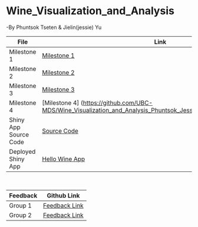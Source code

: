 # Wine_Visualization_and_Analysis
-By Phuntsok Tseten & Jielin(jessie) Yu

| File | Link |
|---|---|
| Milestone 1 | [Milestone 1](https://github.com/UBC-MDS/Wine_Visualization_and_Analysis_Phuntsok_Jessie/blob/master/doc/Proposal.md) |
| Milestone 2 | [Milestone 2](https://github.com/UBC-MDS/Wine_Visualization_and_Analysis_Phuntsok_Jessie/blob/master/doc/milestone2.md) |
| Milestone 3 | [Milestone 3](https://github.com/UBC-MDS/Wine_Visualization_and_Analysis_Phuntsok_Jessie/blob/master/milestone3.md) |
| Milestone 4 | [Milestone 4] (https://github.com/UBC-MDS/Wine_Visualization_and_Analysis_Phuntsok_Jessie/blob/master/milestone4.md)|
| Shiny App Source Code | [Source Code](https://github.com/UBC-MDS/Wine_Visualization_and_Analysis_Phuntsok_Jessie/blob/master/app.R) |
| Deployed Shiny App | [Hello Wine App](https://phuntsok-jessie-wine.shinyapps.io/Wine_Analysis-and-Vissualization/) |
<br>

| Feedback | Github Link |
|---|---|
| Group 1| [Feedback Link](https://github.com/UBC-MDS/mental-health-analysis-and-app) |
| Group 2 | [Feedback Link](https://github.com/UBC-MDS/Marshall_violent_crimes) |
